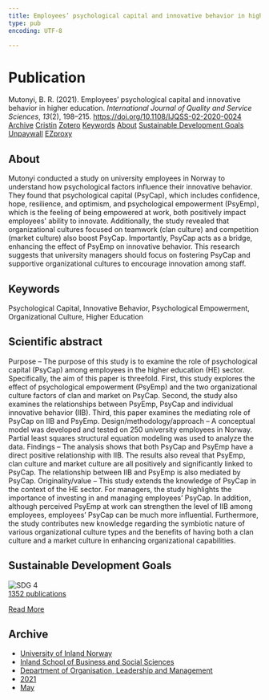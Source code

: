 ```yaml
---
title: Employees’ psychological capital and innovative behavior in higher education
type: pub
encoding: UTF-8

---
```

<h1>Publication</h1>
<article id="csl-bib-container-TVAC3H75" class="csl-bib-container">
  <div class="csl-bib-body"> <div class="csl-entry">Mutonyi, B. R. (2021). Employees’ psychological capital and innovative behavior in higher education. <i>International Journal of Quality and Service Sciences</i>, <i>13</i>(2), 198–215. <a href="https://doi.org/10.1108/IJQSS-02-2020-0024">https://doi.org/10.1108/IJQSS-02-2020-0024</a></div> </div>
  <div class="csl-bib-buttons">
    <a href="#taxonomy-article-TVAC3H75" alt="archive" class="csl-bib-button">Archive</a>
    <a href="https://app.cristin.no/results/show.jsf?id=1910811" alt="Cristin" class="csl-bib-button">Cristin</a>
    <a href="http://zotero.org/groups/5881554/items/TVAC3H75" alt="Zotero" class="csl-bib-button">Zotero</a>
    <a href="#keywords-article-TVAC3H75" alt="keywords" class="csl-bib-button">Keywords</a>
    <a href="#about-article-TVAC3H75" alt="about_pub" class="csl-bib-button">About</a>
    <a href="#sdg-article-TVAC3H75" alt="sdg" class="csl-bib-button">Sustainable Development Goals</a>
    <a href="https://doi.org/10.1108/ijqss-02-2020-0024" alt="Unpaywall" class="csl-bib-button">Unpaywall</a>
    <a href="https://doi.org/10.1108/ijqss-02-2020-0024" alt="EZproxy" class="csl-bib-button">EZproxy</a>
  </div>
  <div id="csl-bib-meta-container-TVAC3H75"></div>
</article>
<div id="csl-bib-meta-TVAC3H75" class="csl-bib-meta">
  <article id="about-article-TVAC3H75" class="about_pub-article">
    <h1>About</h1>
    Mutonyi conducted a study on university employees in Norway to understand how psychological factors influence their innovative behavior. They found that psychological capital (PsyCap), which includes confidence, hope, resilience, and optimism, and psychological empowerment (PsyEmp), which is the feeling of being empowered at work, both positively impact employees' ability to innovate. Additionally, the study revealed that organizational cultures focused on teamwork (clan culture) and competition (market culture) also boost PsyCap. Importantly, PsyCap acts as a bridge, enhancing the effect of PsyEmp on innovative behavior. This research suggests that university managers should focus on fostering PsyCap and supportive organizational cultures to encourage innovation among staff.
  </article>
  <article id="keywords-article-TVAC3H75" class="keywords-article">
    <h1>Keywords</h1>
    Psychological Capital, Innovative Behavior, Psychological Empowerment, Organizational Culture, Higher Education
  </article>
  <article id="abstract-article-TVAC3H75" class="abstract-article">
    <h1>Scientific abstract</h1>
    Purpose – The purpose of this study is to examine the role of psychological capital (PsyCap) among employees 
in the higher education (HE) sector. Specifically, the aim of this paper is threefold. First, this study explores the 
effect of psychological empowerment (PsyEmp) and the two organizational culture factors of clan and market on 
PsyCap. Second, the study also examines the relationships between PsyEmp, PsyCap and individual innovative 
behavior (IIB). Third, this paper examines the mediating role of PsyCap on IIB and PsyEmp. 
Design/methodology/approach – A conceptual model was developed and tested on 250 university 
employees in Norway. Partial least squares structural equation modeling was used to analyze the data. 
Findings – The analysis shows that both PsyCap and PsyEmp have a direct positive relationship with IIB. 
The results also reveal that PsyEmp, clan culture and market culture are all positively and significantly 
linked to PsyCap. The relationship between IIB and PsyEmp is also mediated by PsyCap. 
Originality/value – This study extends the knowledge of PsyCap in the context of the HE sector. For 
managers, the study highlights the importance of investing in and managing employees’ PsyCap. In addition, 
although perceived PsyEmp at work can strengthen the level of IIB among employees, employees’ PsyCap can be 
much more influential. Furthermore, the study contributes new knowledge regarding the symbiotic nature of 
various organizational culture types and the benefits of having both a clan culture and a market culture in 
enhancing organizational capabilities.
  </article>
  <article id="sdg-article-TVAC3H75" class="sdg-article">
    <h1>Sustainable Development Goals</h1>
    <div class="sdg-container"><div id="sdg4" class="sdg">
        <img src="{{< params subfolder >}}images/sdg/sdg04_en.png" class="image" alt="SDG 4">
        <div class="sdg-overlay">
          <a href="{{< params subfolder >}}en/archive/?sdg=4#archive" class="sdg-publication-count"><span>1352</span> publications</a>
          <p><a href="https://sdgs.un.org/goals/goal4" class="sdg-read-more">Read More</a></p>
        </div>
      </div></div>
  </article>
  <article id="taxonomy-article-TVAC3H75" class="taxonomy-article">
    <h1>Archive</h1>
    <ul>
      <li><a href="{{< params subfolder >}}en/archive/?key=3DCRN523">University of Inland Norway</a></li>
      <li><a href="{{< params subfolder >}}en/archive/?key=DU8Q9LN9">Inland School of Business and Social Sciences</a></li>
      <li><a href="{{< params subfolder >}}en/archive/?key=4LUWR3ZM">Department of Organisation, Leadership and Management</a></li>
      <li><a href="{{< params subfolder >}}en/archive/?key=8VQBC64H">2021</a></li>
      <li><a href="{{< params subfolder >}}en/archive/?key=FBMNWMTY">May</a></li>
    </ul>
  </article>
</div>
